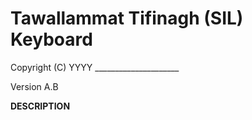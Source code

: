 Tawallammat Tifinagh (SIL) Keyboard
=====================

Copyright (C) YYYY _____________________

Version A.B

__DESCRIPTION__
<add a description of this keyboard>

 
